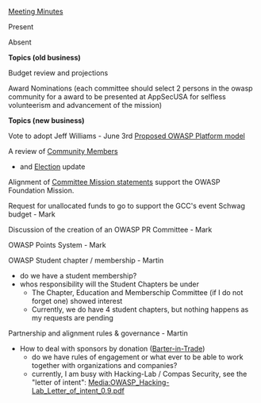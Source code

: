 [Meeting
Minutes](https://docs.google.com/a/owasp.org/document/d/1kKIhahRMNPlTnugdidyuHQ4M49GdcSLFEXECjaQHF6w/edit?hl=en_US)

Present

Absent

**Topics (old business)**

Budget review and projections

Award Nominations (each committee should select 2 persons in the owasp
community for a award to be presented at AppSecUSA for selfless
volunteerism and advancement of the mission)

**Topics (new business)**

Vote to adopt Jeff Williams - June 3rd [Proposed OWASP Platform
model](https://docs.google.com/a/owasp.org/document/d/1ea4jWVDziLcZMTJUC5qW5psWYROpB-oPlqyl4Ei2xHA/edit?hl=en_US&authkey=CKycuTY)

A review of [Community
Members](https://spreadsheets.google.com/spreadsheet/ccc?key=0ApZ9zE0hx0LNdGRwS1BTempMWXlZYjlNbHdITEoxUmc&hl=en_US)
- and
[Election](https://www.owasp.org/index.php/Membership/2011Election)
update

Alignment of [Committee Mission
statements](https://www.owasp.org/index.php/Global_Committee_Pages)
support the OWASP Foundation Mission.

Request for unallocated funds to go to support the GCC's event Schwag
budget - Mark

Discussion of the creation of an OWASP PR Committee - Mark

OWASP Points System - Mark

OWASP Student chapter / membership - Martin

  - do we have a student membership?
  - whos responsibility will the Student Chapters be under
      - The Chapter, Education and Memberschip Committee (if I do not
        forget one) showed interest
      - Currently, we do have 4 student chapters, but nothing happens as
        my requests are pending

Partnership and alignment rules & governance - Martin

  - How to deal with sponsors by donation
    ([Barter-in-Trade](https://spreadsheets.google.com/spreadsheet/ccc?key=0ApZ9zE0hx0LNdGRwS1BTempMWXlZYjlNbHdITEoxUmc&hl=en_US))
      - do we have rules of engagement or what ever to be able to work
        together with organizations and companies?
      - currently, I am busy with Hacking-Lab / Compas Security, see the
        "letter of intent":
        [Media:OWASP_Hacking-Lab_Letter_of_intent_0.9.pdf](Media:OWASP_Hacking-Lab_Letter_of_intent_0.9.pdf "wikilink")